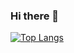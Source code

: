 ### Hi there 👋

[![Top Langs ](https://github-readme-stats.vercel.app/api/top-langs/?username=one066)](https://github.com/anuraghazra/github-readme-stats)


